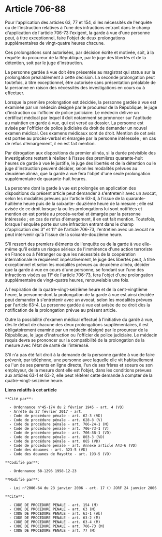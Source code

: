 # Article 706-88

Pour l'application des articles 63, 77 et 154, si les nécessités de l'enquête ou de l'instruction relatives à l'une des
infractions entrant dans le champ d'application de l'article 706-73 l'exigent, la garde à vue d'une personne peut, à titre
exceptionnel, faire l'objet de deux prolongations supplémentaires de vingt-quatre heures chacune.

Ces prolongations sont autorisées, par décision écrite et motivée, soit, à la requête du procureur de la République, par le
juge des libertés et de la détention, soit par le juge d'instruction.

La personne gardée à vue doit être présentée au magistrat qui statue sur la prolongation préalablement à cette décision. La
seconde prolongation peut toutefois, à titre exceptionnel, être autorisée sans présentation préalable de la personne en
raison des nécessités des investigations en cours ou à effectuer.

Lorsque la première prolongation est décidée, la personne gardée à vue est examinée par un médecin désigné par le procureur
de la République, le juge d'instruction ou l'officier de police judiciaire. Le médecin délivre un certificat médical par
lequel il doit notamment se prononcer sur l'aptitude au maintien en garde à vue, qui est versé au dossier. La personne est
avisée par l'officier de police judiciaire du droit de demander un nouvel examen médical. Ces examens médicaux sont de droit.
Mention de cet avis est portée au procès-verbal et émargée par la personne intéressée ; en cas de refus d'émargement, il en
est fait mention.

Par dérogation aux dispositions du premier alinéa, si la durée prévisible des investigations restant à réaliser à l'issue des
premières quarante-huit heures de garde à vue le justifie, le juge des libertés et de la détention ou le juge d'instruction
peuvent décider, selon les modalités prévues au deuxième alinéa, que la garde à vue fera l'objet d'une seule prolongation
supplémentaire de quarante-huit heures.

La personne dont la garde à vue est prolongée en application des dispositions du présent article peut demander à s'entretenir
avec un avocat, selon les modalités prévues par l'article 63-4, à l'issue de la quarante-huitième heure puis de la soixante-
douzième heure de la mesure ; elle est avisée de ce droit lorsque la ou les prolongations lui sont notifiées et mention en
est portée au procès-verbal et émargée par la personne intéressée ; en cas de refus d'émargement, il en est fait mention.
Toutefois, lorsque l'enquête porte sur une infraction entrant dans le champ d'application des 3° et 11° de l'article 706-73,
l'entretien avec un avocat ne peut intervenir qu'à l'issue de la soixante-douzième heure.

S'il ressort des premiers éléments de l'enquête ou de la garde à vue elle-même qu'il existe un risque sérieux de l'imminence
d'une action terroriste en France ou à l'étranger ou que les nécessités de la coopération internationale le requièrent
impérativement, le juge des libertés peut, à titre exceptionnel et selon les modalités prévues au deuxième alinéa, décider
que la garde à vue en cours d'une personne, se fondant sur l'une des infractions visées au 11° de l'article 706-73, fera
l'objet d'une prolongation supplémentaire de vingt-quatre heures, renouvelable une fois.

A l'expiration de la quatre-vingt-seizième heure et de la cent-vingtième heure, la personne dont la prolongation de la garde
à vue est ainsi décidée peut demander à s'entretenir avec un avocat, selon les modalités prévues par l'article 63-4. La
personne gardée à vue est avisée de ce droit dès la notification de la prolongation prévue au présent article.

Outre la possibilité d'examen médical effectué à l'initiative du gardé à vue, dès le début de chacune des deux prolongations
supplémentaires, il est obligatoirement examiné par un médecin désigné par le procureur de la République, le juge
d'instruction ou l'officier de police judiciaire. Le médecin requis devra se prononcer sur la compatibilité de la
prolongation de la mesure avec l'état de santé de l'intéressé.

S'il n'a pas été fait droit à la demande de la personne gardée à vue de faire prévenir, par téléphone, une personne avec
laquelle elle vit habituellement ou l'un de ses parents en ligne directe, l'un de ses frères et soeurs ou son employeur, de
la mesure dont elle est l'objet, dans les conditions prévues aux articles 63-1 et 63-2, elle peut réitérer cette demande à
compter de la quatre-vingt-seizième heure.

**Liens relatifs à cet article**

	**Cité par**:

	  - Ordonnance n°45-174 du 2 février 1945 - art. 4 (VD)
	  - Arrêté du 27 février 2017 - art.
	  - Code de procédure pénale - art. 62-3 (VD)
	  - Code de procédure pénale - art. 628-8 (V)
	  - Code de procédure pénale - art. 706-24-1 (M)
	  - Code de procédure pénale - art. 706-73-1 (V)
	  - Code de procédure pénale - art. 706-88-1 (VD)
	  - Code de procédure pénale - art. 803-3 (VD)
	  - Code de procédure pénale - art. 865 (VD)
	  - Code de procédure pénale - art. Annexe article A43-6 (VD)
	  - Code des douanes - art. 323-5 (VD)
	  - Code des douanes de Mayotte - art. 193-5 (VD)

	**Codifié par**:

	  - Ordonnance 58-1296 1958-12-23

	**Modifié par**:

	  - Loi n°2006-64 du 23 janvier 2006 - art. 17 () JORF 24 janvier 2006

	**Cite**:

	  - CODE DE PROCEDURE PENALE - art. 154 (M)
	  - CODE DE PROCEDURE PENALE - art. 63 (M)
	  - CODE DE PROCEDURE PENALE - art. 63-1 (Ab)
	  - CODE DE PROCEDURE PENALE - art. 63-2 (M)
	  - CODE DE PROCEDURE PENALE - art. 63-4 (M)
	  - CODE DE PROCEDURE PENALE - art. 706-73 (M)
	  - CODE DE PROCEDURE PENALE - art. 77 (M)
